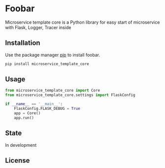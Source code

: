 # Foobar

Microservice template core is a Python library for easy start of microservice with Flask, Logger, Tracer inside

## Installation

Use the package manager [pip](https://pip.pypa.io/en/stable/) to install foobar.

```bash
pip install microservice_template_core
```

## Usage

```python
from microservice_template_core import Core
from microservice_template_core.settings import FlaskConfig

if __name__ == '__main__':
    FlaskConfig.FLASK_DEBUG = True
    app = Core()
    app.run()
```

## State 
In development


## License
